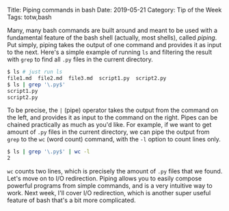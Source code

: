 Title: Piping commands in bash
Date: 2019-05-21
Category: Tip of the Week
Tags: totw,bash

Many, many bash commands are built around and meant to be used with a
fundamental feature of the bash shell (actually, most shells), called _piping_.
Put simply, piping takes the output of one command and provides it as input to
the next. Here's a simple example of running `ls` and filtering the result with
`grep` to find all `.py` files in the current directory.

```bash
$ ls # just run ls 
file1.md  file2.md  file3.md  script1.py  script2.py
$ ls | grep '\.py$'
script1.py
script2.py
```

To be precise, the `|` (pipe) operator takes the output from the command on the
left, and provides it as input to the command on the right. Pipes can be chained
practically as much as you'd like. For example, if we want to get amount of
`.py` files in the current directory, we can pipe the output from `grep` to the
`wc` (word count) command, with the `-l` option to count lines only.

```bash
$ ls | grep '\.py$' | wc -l
2
```

`wc` counts two lines, which is precisely the amount of `.py` files that we
found. Let's move on to I/O redirection. Piping allows you to easily compose
powerful programs from simple commands, and is a very intuitive way to work.
Next week, I'll cover I/O redirection, which is another super useful feature of
bash that's a bit more complicated.
